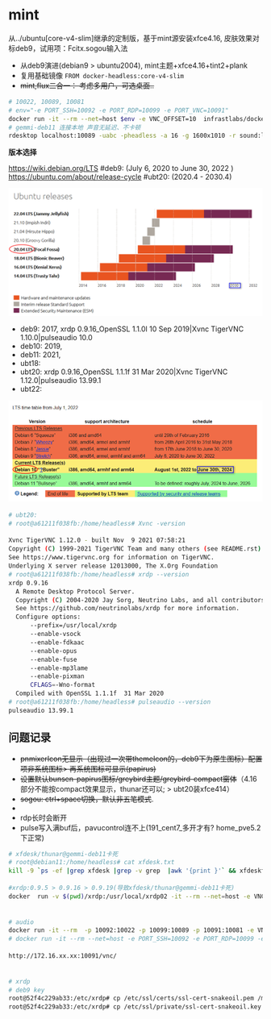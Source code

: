 # mint

从../ubuntu[core-v4-slim]继承的定制版，基于mint源安装xfce4.16, 皮肤效果对标deb9，试用项：Fcitx.sogou输入法

- 从deb9演进(debian9 > ubuntu2004), mint主题+xfce4.16+tint2+plank
- 复用基础镜像 `FROM docker-headless:core-v4-slim`
- ~~mint,flux二合一： 考虑多用户，可选桌面..~~

```bash
# 10022, 10089, 10081
# env="-e PORT_SSH=10092 -e PORT_RDP=10099 -e PORT_VNC=10091"
docker run -it --rm --net=host $env -e VNC_OFFSET=10  infrastlabs/docker-headless:mint-v3
# gemmi-deb11 连接本地 声音无延迟、不卡顿
rdesktop localhost:10089 -uabc -pheadless -a 16 -g 1600x1010 -r sound:local
```

**版本选择**

https://wiki.debian.org/LTS  #deb9: (July 6, 2020 to June 30, 2022 )  
https://ubuntu.com/about/release-cycle #ubt20: (2020.4 - 2030.4)

![](./../_doc/deploy/assets/lts_ubuntu.png)

- deb9: 2017, xrdp 0.9.16_OpenSSL 1.1.0l  10 Sep 2019|Xvnc TigerVNC 1.10.0|pulseaudio 10.0
- deb10: 2019, 
- deb11: 2021, 
- ubt18: 
- ubt20: xrdp 0.9.16_OpenSSL 1.1.1f  31 Mar 2020|Xvnc TigerVNC 1.12.0|pulseaudio 13.99.1
- ubt22: 

![](./../_doc/deploy/assets/lts_debian.png)

```bash
# ubt20:
# root@a61211f038fb:/home/headless# Xvnc -version

Xvnc TigerVNC 1.12.0 - built Nov  9 2021 07:58:21
Copyright (C) 1999-2021 TigerVNC Team and many others (see README.rst)
See https://www.tigervnc.org for information on TigerVNC.
Underlying X server release 12013000, The X.Org Foundation
# root@a61211f038fb:/home/headless# xrdp --version
xrdp 0.9.16
  A Remote Desktop Protocol Server.
  Copyright (C) 2004-2020 Jay Sorg, Neutrino Labs, and all contributors.
  See https://github.com/neutrinolabs/xrdp for more information.
  Configure options:
      --prefix=/usr/local/xrdp
      --enable-vsock
      --enable-fdkaac
      --enable-opus
      --enable-fuse
      --enable-mp3lame
      --enable-pixman
      CFLAGS=-Wno-format
  Compiled with OpenSSL 1.1.1f  31 Mar 2020
# root@a61211f038fb:/home/headless# pulseaudio --version
pulseaudio 13.99.1
```

## 问题记录

- ~~pnmixerIcon无显示（出现过一次带themeIcon的，deb9下为原生图标）配置项非系统图标> 再系统图标可显示(papirus)~~
- ~~设置默认bunsen-papirus图标/greybird主题/greybird-compact窗体~~（4.16部分不能按compact效果显示，thunar还可以; > ubt20装xfce414）
- ~~sogou: ctrl+space切换，默认非五笔模式~~.
- 
- rdp长时会断开
- pulse写入满buf后，pavucontrol连不上(191_cent7_多开才有? home_pve5.2下正常)

```bash
# xfdesk/thunar@gemmi-deb11卡死
# root@debian11:/home/headless# cat xfdesk.txt 
kill -9 `ps -ef |grep xfdesk |grep -v grep  |awk '{print }'` && xfdesktop

#xrdp:0.9.5 > 0.9.16 > 0.9.19(导致xfdesk/thunar@gemmi-deb11卡死)
docker  run -v $(pwd)/xrdp:/usr/local/xrdp02 -it --rm --net=host -e VNC_OFFSET=10 -e PORT_RDP=10099 -v $(pwd)/sv2.conf:/etc/supervisor/conf.d/sv.conf infrastlabs/docker-headless:mint-v31


# audio
docker run -it --rm  -p 10092:10022 -p 10099:10089 -p 10091:10081 -e VNC_OFFSET=10  infrastlabs/docker-headless:mint-v3
# docker run -it --rm --net=host -e PORT_SSH=10092 -e PORT_RDP=10099 -e PORT_VNC=10091 -e VNC_OFFSET=10  infrastlabs/docker-headless:mint-v3

http://172.16.xx.xx:10091/vnc/


# xrdp
# deb9 key
root@52f4c229ab33:/etc/xrdp# cp /etc/ssl/certs/ssl-cert-snakeoil.pem /mnt/cert.pem
root@52f4c229ab33:/etc/xrdp# cp /etc/ssl/private/ssl-cert-snakeoil.key /mnt/key.pem
```

